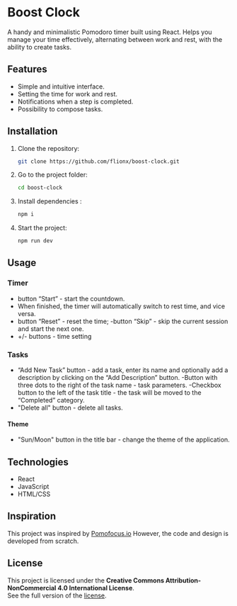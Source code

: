# Boost Clock

A handy and minimalistic Pomodoro timer built using React. Helps you manage your time effectively, alternating between work and rest, with the ability to create tasks.

## Features

- Simple and intuitive interface.
- Setting the time for work and rest.
- Notifications when a step is completed.
- Possibility to compose tasks.

## Installation

1. Clone the repository:
   ```bash
   git clone https://github.com/flionx/boost-clock.git
   ```
2. Go to the project folder:
   ```bash
   cd boost-clock
   ```
3. Install dependencies :
   ```bash
   npm i
   ```
4. Start the project:
   ```bash
   npm run dev
   ```

## Usage

### Timer
- button “Start” - start the countdown.
- When finished, the timer will automatically switch to rest time, and vice versa.
- button “Reset” - reset the time;
-button “Skip” - skip the current session and start the next one.
- +/- buttons - time setting
  
### Tasks
- “Add New Task” button - add a task, enter its name and optionally add a description by clicking on the “Add Description” button.
-Button with three dots to the right of the task name - task parameters.
-Checkbox button to the left of the task title - the task will be moved to the “Completed” category.
- "Delete all" button - delete all tasks.
  
#### Theme
- "Sun/Moon" button in the title bar - change the theme of the application.

## Technologies

- React
- JavaScript
- HTML/CSS

## Inspiration  

This project was inspired by [Pomofocus.io](https://pomofocus.io)
However, the code and design is developed from scratch.

## License  

This project is licensed under the **Creative Commons Attribution-NonCommercial 4.0 International License**.   
See the full version of the [license](LICENSE).
